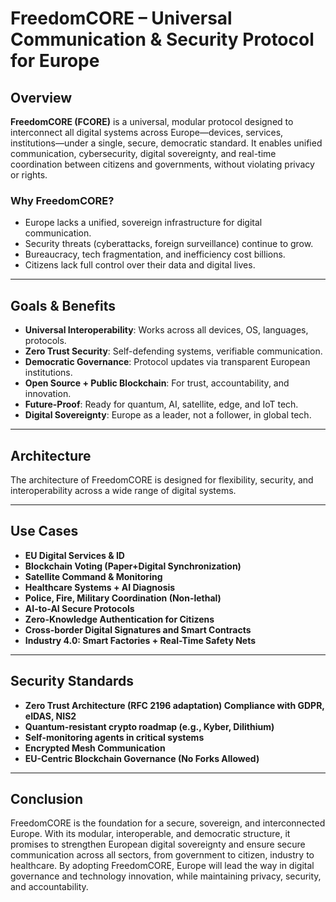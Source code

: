 # FreedomCORE – Universal Communication & Security Protocol for Europe

## Overview

**FreedomCORE (FCORE)** is a universal, modular protocol designed to interconnect all digital systems across Europe—devices, services, institutions—under a single, secure, democratic standard. It enables unified communication, cybersecurity, digital sovereignty, and real-time coordination between citizens and governments, without violating privacy or rights.

### Why FreedomCORE?
- Europe lacks a unified, sovereign infrastructure for digital communication.
- Security threats (cyberattacks, foreign surveillance) continue to grow.
- Bureaucracy, tech fragmentation, and inefficiency cost billions.
- Citizens lack full control over their data and digital lives.

---

## Goals & Benefits

- **Universal Interoperability**: Works across all devices, OS, languages, protocols.
- **Zero Trust Security**: Self-defending systems, verifiable communication.
- **Democratic Governance**: Protocol updates via transparent European institutions.
- **Open Source + Public Blockchain**: For trust, accountability, and innovation.
- **Future-Proof**: Ready for quantum, AI, satellite, edge, and IoT tech.
- **Digital Sovereignty**: Europe as a leader, not a follower, in global tech.

---

## Architecture

The architecture of FreedomCORE is designed for flexibility, security, and interoperability across a wide range of digital systems.

---

## Use Cases

- **EU Digital Services & ID**
- **Blockchain Voting (Paper+Digital Synchronization)**
- **Satellite Command & Monitoring**
- **Healthcare Systems + AI Diagnosis**
- **Police, Fire, Military Coordination (Non-lethal)**
- **AI-to-AI Secure Protocols**
- **Zero-Knowledge Authentication for Citizens**
- **Cross-border Digital Signatures and Smart Contracts**
- **Industry 4.0: Smart Factories + Real-Time Safety Nets**

---

## Security Standards

- **Zero Trust Architecture (RFC 2196 adaptation) Compliance with GDPR, eIDAS, NIS2**
- **Quantum-resistant crypto roadmap (e.g., Kyber, Dilithium)**
- **Self-monitoring agents in critical systems**
- **Encrypted Mesh Communication**
- **EU-Centric Blockchain Governance (No Forks Allowed)**

---

## Conclusion

FreedomCORE is the foundation for a secure, sovereign, and interconnected Europe. With its modular, interoperable, and democratic structure, it promises to strengthen European digital sovereignty and ensure secure communication across all sectors, from government to citizen, industry to healthcare. By adopting FreedomCORE, Europe will lead the way in digital governance and technology innovation, while maintaining privacy, security, and accountability.
